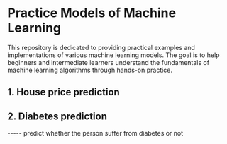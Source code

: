 # Practice Models of Machine Learning
This repository is dedicated to providing practical examples and implementations of various machine learning models. The goal is to help beginners and intermediate learners understand the fundamentals of machine learning algorithms through hands-on practice.

## 1. House price prediction

## 2. Diabetes prediction 
----- predict whether the person suffer from diabetes or not 
